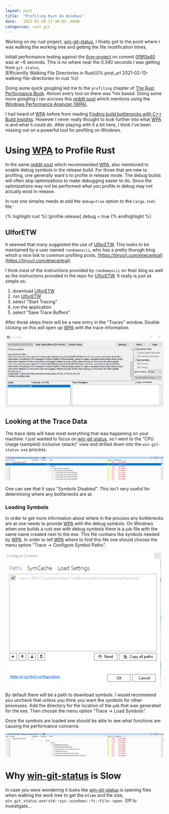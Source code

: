 ```yaml
---
layout: post
title:  "Profiling Rust On Windows"
date:   2021-02-28 17:40:03 -0800
categories: rust git
---
```


Working on my rust project, [win-git-status], I finally got to the point
where I was walking the working tree and getting the file modification times.

Initiall performance testing against the [llvm-project] on commit [0f9f0a40]
was at ~6 seconds.  This is no where near the 0.340 seconds I was getting from `git status`,  
[Efficientlly Walking File Directories in Rust]({% post_url 2021-02-13-walking-file-directories-in-rust %})

Doing some quick googling led me to the `profiling` chapter of [The Rust
Performance Book][perf-book]. Almost every tool on there was *nix based.
Doing some more googling I ran accross this [reddit post][wpa-reddit] which
mentions using the [Windows Performance Analyzer (WPA)][WPA].

I had heard of [WPA] before from reading [Finding build bottlenecks with C++ Build Insights](https://devblogs.microsoft.com/cppblog/finding-build-bottlenecks-with-cpp-build-insights/).
However I never really thought to look further into what [WPA] is and what it
could do. After playing with it a bit here, I think I've been missing out on
a powerful tool for profiling on Windows.


Using [WPA] to Profile Rust
===========================

In the same [reddit post][wpa-reddit] which recommended [WPA], also
mentioned to enable debug symbols in the release build. For those that are
new to profiling, one generally want's to profile in release mode. The debug
builds will often skip optimizations to make debugging easier to do. Since
the optimizations may not be performed what you profile in debug may not
actually exist in release.

In rust one simpley needs at add the `debug=true` option to the `Cargo.toml`
file:

{% highlight rust %}
[profile.release] 
debug = true
{% endhighlight %}

UIforETW
--------

It seemed that many suggested the use of [UIforETW]. This looks to be
maintained by a user named `randomascii`, who has a pretty thurogh blog which
a nice link to common profiling posts,
[https://tinyurl.com/etwcentral](https://tinyurl.com/etwcentral).

I think most of the instructions provided by `randomascii` on their blog as
well as the instructions provided in the repo for [UIforETW].  It really is just as simple as:

1. download [UIforETW]
2. run [UIforETW]
3. select "Start Tracing"
4. run the application
5. select "Save Trace Buffers"

After those steps there will be a new entry in the "Traces" window. Double
clicking on this will open up [WPA] with the trace information.

![UIforETW Trace](/assets/uiforetw.png)

Looking at the Trace Data
-------------------------

The trace data will have most everything that was happening on your machine.
I just wanted to focus on [win-git-status], so I went to the "CPU Usage
(sampled) inclusive (stack)" view and drilled down into the
`win-git-status.exe` process.

![win-git-status.exe](/assets/wpa_symbols_disabled.png)

One can see that it says "Symbols Disabled". This isn't very useful for
determining where any bottlenecks are at.

### Loading Symbols

In order to get more information about where in the process any bottlenecks
are at one needs to provide [WPA] with the debug symbols. On Windows when one
builds a rust exe with debug symbols there is a `pdb` file with the same name
created next to the exe. This file contians the symbols needed by [WPA]. In
order to tell [WPA] where to find this file one should choose the menu option
"Trace -> Configure Symbol Paths".

![WPA symbols path](/assets/wpa_default_symbol_path.png)

By default there will be a path to download symbols. I would recommend you
uncheck that unless you think you want the symbols for other processes.
Add the directory for the location of the `pdb` that was generated for the
exe.  Then choose the menu option "Trace -> Load Symbols".  

Once the symbols are loaded one should be able to see what functions are
causing the performance concerns.

![win-git-status.exe with symbols](/assets/wpa_symbols.png)

Why [win-git-status] is Slow
============================

In case you were wondering it looks like [win-git-status] is opening files
when walking the work tree to get the `mtime` and file size,
`win_git_status.exe!std::sys::windows::fs::File::open`. Off to investigate...

[win-git-status]: https://github.com/speedyleion/win-git-status
[llvm-project]: https://github.com/llvm/llvm-project.git
[0f9f0a40]: https://github.com/llvm/llvm-project/commit/0f9f0a4046e11c2b4c130640f343e3b2b5db08c1
[perf-book]: https://nnethercote.github.io/perf-book/profiling.html
[wpa-reddit]: https://www.reddit.com/r/rust/comments/hrqr36/cpu_profiling_on_windows/
[WPA]: https://docs.microsoft.com/en-us/windows-hardware/test/wpt/windows-performance-analyzer
[UIforETW]: https://github.com/google/UIforETW